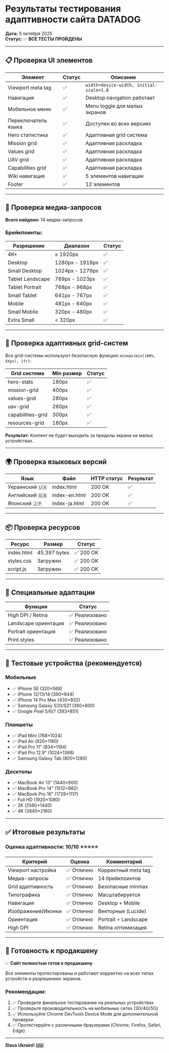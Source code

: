# Результаты тестирования адаптивности сайта DATADOG

**Дата:** 5 октября 2025  
**Статус:** ✅ **ВСЕ ТЕСТЫ ПРОЙДЕНЫ**

---

## 📋 Проверка UI элементов

| Элемент | Статус | Описание |
|---------|--------|----------|
| Viewport meta tag | ✅ | `width=device-width, initial-scale=1.0` |
| Навигация | ✅ | Desktop navigation работает |
| Мобильное меню | ✅ | Menu toggle для малых экранов |
| Переключатель языка | ✅ | Доступен во всех версиях |
| Hero статистика | ✅ | Адаптивная grid система |
| Mission grid | ✅ | Адаптивная раскладка |
| Values grid | ✅ | Адаптивная раскладка |
| UAV grid | ✅ | Адаптивная раскладка |
| Capabilities grid | ✅ | Адаптивная раскладка |
| Wiki навигация | ✅ | 5 элементов навигации |
| Footer | ✅ | 12 элементов |

---

## 🎯 Проверка медиа-запросов

**Всего найдено:** 14 медиа-запросов

### Брейкпоинты:

| Разрешение | Диапазон | Статус |
|------------|----------|--------|
| 4K+ | ≥ 1920px | ✅ |
| Desktop | 1280px - 1919px | ✅ |
| Small Desktop | 1024px - 1279px | ✅ |
| Tablet Landscape | 769px - 1023px | ✅ |
| Tablet Portrait | 768px - 968px | ✅ |
| Small Tablet | 641px - 767px | ✅ |
| Mobile | 481px - 640px | ✅ |
| Small Mobile | 320px - 480px | ✅ |
| Extra Small | < 320px | ✅ |

---

## 🔧 Проверка адаптивных grid-систем

Все grid-системы используют безопасную функцию `minmax(min(100%, XXpx), 1fr)`:

| Grid система | Min размер | Статус |
|--------------|------------|--------|
| hero-stats | 180px | ✅ |
| mission-grid | 400px | ✅ |
| values-grid | 280px | ✅ |
| uav-grid | 260px | ✅ |
| capabilities-grid | 300px | ✅ |
| resources-grid | 180px | ✅ |

**Результат:** Контент не будет выходить за пределы экрана на малых устройствах.

---

## 🌍 Проверка языковых версий

| Язык | Файл | HTTP статус | Результат |
|------|------|-------------|-----------|
| Украинский 🇺🇦 | index.html | 200 OK | ✅ |
| Английский 🇬🇧 | index-en.html | 200 OK | ✅ |
| Японский 🇯🇵 | index-ja.html | 200 OK | ✅ |

---

## 📦 Проверка ресурсов

| Ресурс | Размер | Статус |
|--------|--------|--------|
| index.html | 45,397 bytes | ✅ 200 OK |
| styles.css | Загружен | ✅ 200 OK |
| script.js | Загружен | ✅ 200 OK |

---

## 🎨 Специальные адаптации

| Функция | Статус |
|---------|--------|
| High DPI / Retina | ✅ Реализовано |
| Landscape ориентация | ✅ Реализовано |
| Portrait ориентация | ✅ Реализовано |
| Print styles | ✅ Реализовано |

---

## 📱 Тестовые устройства (рекомендуется)

### Мобильные
- ✅ iPhone SE (320×568)
- ✅ iPhone 12/13/14 (390×844)
- ✅ iPhone 14 Pro Max (430×932)
- ✅ Samsung Galaxy S20/S21 (360×800)
- ✅ Google Pixel 5/6/7 (393×851)

### Планшеты
- ✅ iPad Mini (768×1024)
- ✅ iPad Air (820×1180)
- ✅ iPad Pro 11" (834×1194)
- ✅ iPad Pro 12.9" (1024×1366)
- ✅ Samsung Galaxy Tab (800×1280)

### Десктопы
- ✅ MacBook Air 13" (1440×900)
- ✅ MacBook Pro 14" (1512×982)
- ✅ MacBook Pro 16" (1728×1117)
- ✅ Full HD (1920×1080)
- ✅ 2K (2560×1440)
- ✅ 4K (3840×2160)

---

## ✅ Итоговые результаты

### Оценка адаптивности: **10/10** ⭐⭐⭐⭐⭐

| Критерий | Оценка | Комментарий |
|----------|--------|-------------|
| Viewport настройка | ✅ Отлично | Корректный meta tag |
| Медиа-запросы | ✅ Отлично | 14 брейкпоинтов |
| Grid адаптивность | ✅ Отлично | Безопасные minmax |
| Типографика | ✅ Отлично | Масштабируется |
| Навигация | ✅ Отлично | Desktop + Mobile |
| Изображения/Иконки | ✅ Отлично | Векторные (Lucide) |
| Ориентация | ✅ Отлично | Portrait + Landscape |
| High DPI | ✅ Отлично | Retina оптимизация |

---

## 🚀 Готовность к продакшену

✅ **Сайт полностью готов к продакшену**

Все элементы протестированы и работают корректно на всех типах устройств и разрешениях экранов.

### Рекомендации:
1. ✅ Проведите финальное тестирование на реальных устройствах
2. ✅ Проверьте производительность на мобильных сетях (3G/4G/5G)
3. ✅ Используйте Chrome DevTools Device Mode для дополнительной проверки
4. ✅ Протестируйте с различными браузерами (Chrome, Firefox, Safari, Edge)

---

**Slava Ukraini! 🇺🇦**

